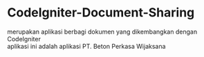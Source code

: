 # CodeIgniter-Document-Sharing
merupakan aplikasi berbagi dokumen yang dikembangkan dengan CodeIgniter<br>
aplikasi ini adalah aplikasi PT. Beton Perkasa Wijaksana
